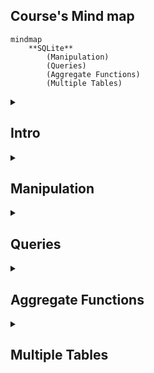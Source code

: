 ## Course's Mind map

```mermaid
mindmap
	**SQLite**
		(Manipulation)
		(Queries)
		(Aggregate Functions)
		(Multiple Tables)
```

<details>
	<summary><h2>Intro</h2></summary>
	
 ### What is SQLite

  #### SQLite é um moto de banco de dados. Ele permite usuários interagir com um banco de dados relacional. Em SQLite, o banco de dados é armazenado em um único arquivo. Esse fato permite uma grande acessibilidade: copiar um banco de dados não é mais complicado do que copiar um arquivo qualquer.

<br>

 ### Drawbacks To SQLite

  #### A sua característica de ser portável o faz uma escolha ruim para quando muito usuários estão atualizando a tabela ao mesmo tempo (para manter integridade, somente um usuário por vez pode alterar a tabela). Ele também não oferece tantas funcionalidades quantos outros motores de banco de dados. Por último, SQLite não valida tipo de dados: onde muito bancos de dados rejeitariam dados que não estão conforme o esquema da tabela, SQLite permite a usuários armazenar dados de qualquer tipo em qualquer coluna.

<br>

 ### Uses for SQLite

  #### Mesmo considerando os pontos negativos. Os benefícios de ser capaz de acessar e manipular um banco de dados sem envolver uma aplicação servidor são enormes. SQLite é usado mundialmente onde faz sentido armazenar o banco de dados no mesmo dispositivo da aplicação.

<br>

 ### Introduction to SQL

  #### SQL, Structured Query Language, é uma linguagem de programação projetada para gerenciar dados armazenados em um banco de dados relacional. Os comando cobertos nesse curso utiliza SQLite Relational Database Management System.

<br>

 ### Relational Database

  #### Um banco de dados relacional é um banco de dados que organiza informação em uma ou mais tabelas. Uma tabela é uma coleção de dados organizados em linhas e colunas. Tabelas são também conhecidas como relações. Uma coluna é um conjunto de características de um tipo particular. Uma linha é um registro único em uma tabela.

</details>

<details>
	<summary><h2>Manipulation</h2></summary>

```mermaid
mindmap
**Manipulation**
	(CREATE)
	(INSERT INTO)
	(SELECT)
	(ALTER)
	(UPDATE)
	(DELETE)
	(Constraints)
```

 ### Statements

  #### O código abaixo é uma declaração. Uma declaração é um texto que banco de dados reconhece como um comando válido. Declarações sempre terminam com ponto e vírgula.

```sql
CREATE TABLE table_name
(
   column_1 data_type, 
   column_2 data_type, 
   column_3 data_type
);
```

   ##### 1. <code>CREATE TABLE</code> é um comando. Comandos performam tarefas específicas em SQL. Por convenção, comando são escritos em caxa-alta.
   ##### 2. <code>table_name</code> se refere ao nome da tabela o qual o comando se aplica.
   ##### 3. <code>column_1 data_type, column_2 data_type, column_3 data_type</code> são parâmetros. Parâmetros são uma lista de colunas, tipos de dados ou valores passados para um comando como um argumento.

<br>


 ### CREATE

  #### Declarações <code>CREATE</code> nos permite criar uma nova tabela em um banco de dados. Você pode usar <code>CREATE</code> a qualquer momento para criar uma nova tabela do princípio.

```sql
CREATE TABLE celebs
(
   id INTEGER, 
   name TEXT, 
   age INTEGER
);
```

   ##### 1. <code>CREATE TABLE</code> é um comando que conta ao SQL que você quer criar uma nova tabela
   ##### 2. <code>celebs</code> é o nome da tabela;
   ##### 3. <code>(id INTEGER, name TEXT, age INTEGER)</code> é uma lista de parâmetros definindo cada coluna ou atributo na table e seu tipo de dado.

- <code>id</code> é a primeira coluna da tabela e armazena valores do tipo <code>INTEGER</code>.
- <code>name</code> é a segundo coluna e armazena valores do tipo <code>TEXT</code>.
- <code>age</code> é a terceira coluna e armazena valores do tipo <code>INTEGER</code>.

<br>


 ### INSERT

  #### A declaração <code>INSERT</code> insere uma nova linha na coluna. Nós podemos usar esse comando sempre que for necessário adicionar novas linhas.

```sql
INSERT INTO celebs (id, name, age) 
VALUES (1, 'Justin Bieber', 29);
```

   ##### 1. <code>INSERT INTO</code> é o comando que adiciona os dados a uma especificada coluna.
   ##### 2. <code>VALUES</code> é comando que indica os valores que estão sendo inseridos para cada coluna na ordem criada.

<br>


 ### SELECT

  #### A declaração <code>SELECT</code> é utilizada para recuperar dados de uma banco de dados.

```sql
SELECT name FROM celebs;
```

   ##### 1. <code>SELECT</code> é o comando que indica que essa declaração é uma consulta.
   ##### 2. <code>FROM celebs</code> especifica o nome da tabela da qual os dados foram consultados.

<br>


```sql
SELECT * FROM celebs;
```

   ##### <code>*</code> é um caractere coringa especial que estivemos usando até então. Ele nos permite selecionar toda coluna em uma tabela sem ter que nomear cada uma individualmente.

<br>


 ### ALTER

  #### A declaração <code>ALTER TABLE</code> juntamente com <code>ADD COLUMN</code>, <code>RENAME TO</code> e <code>DROP</code> permitem alterar a estrutura de uma tabela.

```sql
ALTER TABLE celebs 
ADD COLUMN twitter_handle TEXT;
```

   ##### 1. <code>ALTER TABLE</code> é o comando que permite você fazer mudanças específicas.
   ##### 2. <code>ADD COLUMN</code> é o comando que permite você adicionar coluna.
   ##### 3. <code>RENAME TO</code> é o comando que permite alterar o nome de uma tabela ou coluna;
   ##### 4. <code>DROP</code> é o comando que permite excluir uma coluna de um tabala;

```sql
ALTER TABLE celebs
RENAME TO celebrities;
```
   ##### Alterando nome da tabela

```sql
ALTER TABLE celebs
RENAME expenses TO cost; 
```
   ##### Alterando nome da coluna

```sql
ALTER TABLE celebrities
DROP COLUMN cost;
```
   ##### Excluindo a coluna cost

<br>


 ### UPDATE

  #### A declaração <code>UPDATE SET</code> permite editar uma linha de uma coluna da tabela com um novo valor que for passado para a declaração.

```sql
UPDATE celebs SET twitter_handle = '@taylorswift13' WHERE id = 4; 
```

   ##### 1. <code>UPDATE</code> é o comando que edita uma linha da tabela.
   ##### 2. <code>SET</code> é o comando que especifica a coluna e depois o parâmetro (entre aspas ou não a depender do tipo de dado) que ficará no lugar do anterior.
   ##### 3. <code>WHERE</code> é comando que especifica qual linha da coluna selecionada será alterada se o parâmetro for verdadeiro. Apesar de não ser necessário para o restante do comando funcionar, se não for acrescentado, todas as linhas da coluna possuirão o mesmo valor passado como parâmetro. Por isso mesmo, é necessária a utilização de um valor que seja único para cada linha da tabela.

<br>


 ### DELETE

  #### A declaração <code>DELETE FROM</code> apaga uma ou mais linhas de uma tabela.

```sql
DELETE FROM celebs 
WHERE twitter_handle IS NULL;
```

   ##### 1. <code>DELETE FROM</code> é o comando que permite deletar uma ou mais linhas de uma tabela.
   ##### 2. <code>WHERE</code> especifica uma ou mais linhas que serão deletadas conforme o parâmetro for verdadeiro.
   ##### 3. <code>IS NULL</code> é o parâmetro que será analisado com verdadeiro ou não.

<br>


 ### Constraints

  #### As restrições são utilizadas para informar ao sistema de banco de dados que certas colunas possuem características adicionais e que essas características devem ser seguidas.

```sql
CREATE TABLE celebs
(
   id INTEGER PRIMARY KEY, 
   name TEXT UNIQUE,
   date_of_birth TEXT NOT NULL,
   date_of_death TEXT DEFAULT 'Not Applicable'
);
```

   ##### 1. <code>PRIMARY KEY</code> é a restrição que define uma coluna da tabela como o identificador universal da própria tabela e que não pode ser repetido. Somente é permitida uma restrição dessa por tabela.
   
   ##### 2. <code>UNIQUE</code> é a restrição que diz que determinada linha de uma coluna deve ter valor único. Tem semelhança com <code>PRIMARY KEY</code>, mas não possui a mesma função.
   
   ##### 3. <code>NOT NULL</code> é a restrição que impede a inserção de nova linha em branco na coluna em questão que sejam em branco.
   
   ##### 4. <code>DEFAULT</code> é a restrição que declara outro valor padrão caso, na hora de inserção de uma nova linha, esse valor esteja em branco

<br>

</details>


<details>
	<summary><h2>Queries</h2></summary>

```mermaid
mindmap
	**Queries**
		(SELECT)
		(AS)
		(DISTINCT)
		(WHERE)
		(LIKE)
		(IS NULL)
		(BETWEEN)
		(AND / OR)
		(ORDER BY)
		(LIMIT)
		(CASE)
```

 ### Introduction
 
  #### Um dos principais propósitos de uma linguagem SQL é recuperar informação armazenada no banco de dados. Isso é comumente conhecido como consulta. Consultas permitem-nos comunicar com um banco de dados perguntando e ele devolvendo um conjunto de resultados com dados relevantes.

```sql
SELECT * FROM movies;
```

<br>

 
 ### SELECT
 
  #### Anteriormente, nós aprendemos que o comando <code>SELECT</code> é usado toda vez que você quer consultar dados de um banco de dados. O <code>*</code> significa que todas as colunas da tabela <code>movies</code> serão recuperadas. Suponha que nós estamos somente interessados em duas das colunas. Nós podemos selecionar colunas individualmente pelos seus nomes.

```sql
SELECT column1, column2 FROM table_name;
```

<br>


### AS

  #### <code>AS</code> é a declaração que permite modificar o nome da coluna somente na hora da exibição, mas não modificar de fato na tabela. Está mais para um recurso visual. Ademais, cada coluna pode ter seu nome modificado na consultado individualmente. 

```sql
SELECT name AS 'Titles'
FROM movies;
```

   ##### 1. No caso acima, ao invés de exibir name será exibido Titles.

```sql
SELECT name AS 'Titles', year AS 'Ano de lançamento'
FROM movies;
```

   ##### 1. No caso acima, ao invés de exibir name e year será exibido Titles e Ano de Lançamento.

<br>


 ### DISTINCT

  #### A declaração <code>DISTINCT</code> é utilizado para exibir linhas de uma coluna que possuem valores não repetidos.

```sql
SELECT DISTINCT year FROM movies;
```

   ##### 1. No caso acima, todas as linhas onde a coluna year possui valores distintos.

<br>


 ### WHERE

  #### <code>WHERE</code> é a declaração que especifica qual linha (ou linhas) da coluna selecionada será alterada se o parâmetro seguinte for verdadeiro.

```sql
SELECT * FROM movies WHERE year > 1999;
```

   ##### 1. Podem ser utilizados os seguintes operadores relacionais em conjunto com <code>WHERE</code>:

- <code>=</code>: igual a
- <code>!=</code>: diferente de
- <code>></code>: maior que
- <code><</code>: menor que
- <code>>=</code>: maior ou igual a
- <code><=</code>: menor ou igual a

<br>


 ### LIKE
 
  ##### O comando <code>LIKE</code> é utilizado em conjunção com <code>SELECT FROM</code> e <code>WHERE</code> para filtrar os dados de uma coluna semelhante ao parâmetro.

```sql
SELECT * FROM movies WHERE name LIKE 'A%';

SELECT * FROM movies WHERE name LIKE '%A';

SELECT * FROM movies WHERE name LIKE '%man%';

SELECT * FROM movies WHERE name LIKE 'B%A';
```

   ##### 1. Utilizando o caractere coringa <code>%</code> no _início_ do parâmetro, o comando vai procurar qualquer linha que começe com a letra 'A' ou 'a', tanto na forma caixa-alta ou caixa-baixa. É possível buscar por linhas com terminem com mais de um caractere.
   
   ##### 2. Utilizando o caractere coringa <code>%</code> no _final_ do parâmetro, o comando vai procurar qualquer linha que termine com a letra 'A' ou 'a', tanto na forma caixa-alta ou caixa-baixa. É possível buscar por linhas com terminem com mais de um caractere.
   
   ##### 3. Utilizando o caractere coringa <code>%</code> no _início e fim_ do parâmetro, o comando vai procurar qualquer linha que contenha o texto 'man', tanto na forma caixa-alta ou caixa-baixa.
   
   ##### 4. Utilizando o caractere coringa <code>%</code> no _meio_ do parâmetro, o comando vai procurar qualquer linha que começe com 'B' e termine com 'A', tanto na forma caixa-alta ou caixa-baixa.

<br>


 ### NULL (IS NULL, IS NOT NULL)
 
  #### Esse comando serve para identificar se determinada linha de uma coluna possui ou não o valor em branco, ou nulo que não passado no momento de inserção dos dados.

```sql
SELECT name FROM movies WHERE imdb_rating IS NOT NULL;

SELECT name FROM movies WHERE genre IS NULL;
```
   ##### 1. Com o primeiro comando do código acima vão ser exibidas a linhas da coluna imd_rating que não sejam nulas.
   ##### 2. Com o segundo comando do código acima vão ser exibidas a linhas da coluna genre que sejam nulas.


<br>

 
 ### BETWEEN

   ##### Essa declaração serve para consultar valores que estejam no alcance delimitado pela consulta, utilizando sempre o comando <code>WHERE</code> para auxiliar quais dados buscar. Quando do uso, o comportamento desse comando é diferente de letras para números.

```sql
SELECT * FROM movies WHERE year BETWEEN 1990 AND 1999;
```

   ##### Irá pesquisar os anos de 1990 até 1999 inclusive

<br>

```sql
SELECT * FROM movies WHERE name BETWEEN 'A' AND 'J';
```

   ##### Irá pesquisar os nomes dos filmes que comecem entre A e J não inclusivo, ou seja, até a letra I

<br>

```sql
SELECT * FROM movies WHERE year < 1985;
```

   ##### Também é possível utilizar operadores relacionais no lugar do comando <code>BETWEEN</code>. O código acima irá retornar todos os filmes com o ano de lançamento menor que 1985

<br>

 ### AND e OR

<p>Assim como na programação, é possível fazer comparações lógicas entre condições na linguagem SQL. Quando utilizando <code>AND</code> somente é feita a consulta quando as duas condições são verdadeiras. Quando <code>OR</code> basta que apena uma das condições seja verdadeira para a consulta ser realizada.</p>

```sql
SELECT * FROM movies WHERE year BETWEEN 1990 AND 1999 AND genre = 'romance';
```

_Comparação feita entre <code>BETWEEN 1990 AND 1999</code> e <code>genre = 'romance'</code>_

<br>

```sql
SELECT * FROM movies WHERE year < 1985 OR genre = 'horror';
```

_Comparação feita entre <code>year < 1985</code> ou <code>genre = 'horror'</code>_

<br>


 ### ORDER BY
 
  #### Esse comando é utilizado para ordenar as linhas da tabela através do uso de uma coluna como referência. Utilize os comandos <code>ASC</code> para ordenação ascendente e <code>DESC</code> para ordenação descendente. Por padrão a ordenação é feita do menor para o maior, seja número ou texto.

```sql
SELECT * FROM movies ORDER BY name;
```

   ##### Nesse caso, as linhas serão ordenadas em ordem alfabética

<br>

```sql
SELECT * FROM movies WHERE imdb_rating > 8 ORDER BY year DESC;
```

   ##### Note que o <code>ORDER BY</code> vem depois de <code>WHERE</code> (se estiver presente)

<br>

```sql
SELECT * FROM movies WHERE year BETWEEN 1990 AND 1999 AND genre = 'romance' ORDER BY year;
```

  #### É possível aplicar ordem após condições

<br>


 ### LIMIT

   ##### Possui a função de limitar a quantidade de linhas que serão buscadas na consulta.

```sql
SELECT * FROM movies WHERE imdb_rating > 8 LIMIT 10;
```

   ##### É possível utilizar com ou sem outros comandos de consulta.

<br>


 ### CASE

   ##### Essa declaração permite criar uma avaliação de múltiplas condições de maneira mais organizada. E permite, também, nova ação caso seja verdadeira tal condição. Entre o comando <code>WHEN</code> e <code>THEN</code> é possível diferentes tipos de condições. Em teoria, não há limite para quais combinações, porém, cuidado, pois elas podem ficar redundantes.

```sql
SELECT name,

CASE

  WHEN imdb_rating > 8 THEN 'Above average'

  WHEN imdb_rating > 9 THEN 'Crazy shit'

  WHEN imdb_rating > 6 THEN 'Good at best'

  ELSE 'Dumpster fire'

END AS 'Notinhas'

FROM movies;
```

   ##### 1. <code>CASE</code> é utilizado para criar múltiplas condições. 
   ##### 2. <code>WHEN</code> é a condição utilizada para avaliar se um conjunto de comparações lógicas são verdadeiras.
   ##### 3. <code>THEN</code> caso seja a comparação verdadeira, retorne alguma informação na coluna adicional.
   ##### 4. <code>ELSE</code> caso nenhuma comparação lógica seja verdadeira, retorne a consulta com a alguma informação na coluna adicional.
   ##### 5. <code>END</code> declaração utilizada para dar fim às múltiplas condições iniciada pelo <code>CASE</code> e dar nome à coluna adicional que irá retornar as informações.

<br>


</details>


<details>
	<summary><h2>Aggregate Functions</h2></summary>

 ```mermaid
mindmap
	**Aggregate functions**
		(COUNT)
		(SUM)
		(MAX / MIN)
		(AVG)
		(ROUND)
		(GROUP BY)
		(HAVING)
```

  #### Funções agregadores são utilizadas no SQL para dar dinamismo à linguagem e fornecer mais do que apenas definição, manipulação e extração de dados, por operações matemáticas.

 <br>
 
 ### COUNT

  #### O comando <code>COUNT</code> é utilizado para fazer a contagem de quantas linhas (incluindo linhas com valores nulos) há em uma tabela, ao utilizar o caractere <code>*</code> como argumento. Se for utilizado o nome de uma coluna, a contagem será feita somente com linhas que não possuírem valores nulos.

 ```sql
SELECT COUNT(*) FROM table_name;

SELECT COUNT(column_name) FROM table_name;
 ```

<br>

 ### SUM
 
  #### O comando <code>SUM</code> é utilizado para somar todos os valores da coluna que for informada no argumento da consulta.

```sql
SELECT SUM(downloads) FROM fake_apps;
```

<br>

 ### MAX / MIN
 
  #### Os comandos <code>MAX</code> e <code>MIN</code> retornam os maiores e menores valores da coluna que for informada no argumento da consulta.

```sql
SELECT MAX(downloads) FROM fake_apps;

SELECT MIN(downloads) FROM fake_apps;
```

<br>

 ### AVG
 
  #### O comando <code>AVG</code> retorna a média dos valores da coluna que for informada no argumento da consulta.

```sql
SELECT AVG(downloads) FROM fake_apps;
```

<br>

 ### ROUND

  #### O comando <code>ROUND</code> é utilizado para aplicar dupla precisão aos números. Ele possui dois argumentos: o primeiro é a coluna que possui os valores e o segundo é o número de casas decimais.

```sql
SELECT ROUND(price, 2) FROM fake_apps;
```

```sql
SELECT ROUND(AVG(price), 2) FROM fake_apps;
```
   ##### 1. O código logo acima faz com que um dos parâmetros do comando <code>ROUND</code> seja a média de preço, utilizando o comando <code>AVG</code>. O segundo argumento é quantidade casas decimais.

<br>

 ### GROUP BY

  #### O comando <code>GROUP BY</code> é utilizado para agrupar resultados de consultas feitas em uma ou mais coluna utilizando as próprias funções agregadoras. A função dele é arranjar a consulta de dados idênticos em grupos.

```sql
SELECT AVG(imdb_rating)
FROM movies
WHERE year = 1999;

SELECT AVG(imdb_rating)
FROM movies
WHERE year = 2000;

SELECT AVG(imdb_rating)
FROM movies
WHERE year = 2001;
```

   ##### 1. Exemplo sem <code>GROUP BY</code>.

```sqlite
SELECT year, AVG(imdb_rating) FROM movies GROUP BY year;
```

   ##### 2. Exemplo com <code>GROUP BY</code>: o código acima retorna a coluna <code>year</code> e uma coluna da média das notas agrupadas por cada ano.

```sql
SELECT imdb_rating, COUNT(*) FROM movies GROUP BY imdb_rating;
```

   ##### 3. Exemplo com <code>GROUP BY</code>: o código acima irá retornar quantas vezes uma nota se repete no banco de dados. Ou seja, cada vez que a nota aparecer no banco de dados ela será computada. Por exemplo, se houverem 10 notas 4.2 elas serão agrupadas (não somadas) numa só nota e contadas quantas vezes essa nota (e outras) se repetem.

<br>

 ### Column references
 
  #### É possível também utilizar números ao invés dos nomes das colunas para referenciar os agrupamentos e ordenamentos numa consulta.

```sql
SELECT COUNT(*) AS 'total_movies', rating FROM movies GROUP BY 2 ORDER BY 1;
```

  ##### 1. No código acima, <code>GROUP BY 2</code> está referenciando a segunda coluna da consulta <code>rating</code>, já <code>ORDER BY 1</code> está referenciando a primeira coluna da consulta <code>COUNT(*) AS 'total_movies'</code>.

<br>

 ### HAVING

  #### O comando <code>HAVING</code> é utilizado para filtrar resultados, semelhante em parte ao comando <code>WHERE</code>. Porém, ao invés de filtras linhas, ele filtra grupos, os mesmos grupos criados pelo comando <code>GROUP BY</code>.

```sql
SELECT year, COUNT(*) FROM movies GROUP BY 1 HAVING COUNT(*) > 2;
```

  ##### 1. No código acima, irá retornar year, e a contagem de quantos filmes tiveram por ano, contanto que seja maior que 2. Ou seja, filtrando o resultado das funções agregadas maiores que 2; 


</details>


<details>
	<summary><h2>Multiple Tables</h2></summary>

```mermaid
mindmap
	**Multiple tables**
  (JOIN / INNER JOIN)
  (LEFT JOIN)
  (CROSS JOIN)
  (UNION)
  (WITH)
```

 ### JOIN

  #### O comando <code>JOIN</code> é utilizado fundamentalmente para unir tabelas num banco de dados a partir de um ou mais valores em comum. Para isso, é necessário ser feito o uso das restrições <code>PRIMARY KEY</code> e <code>FOREIGN KEY</code>. Esse comando possibilita uma análise dos dados minimamente relevante.

```sql
SELECT * FROM orders JOIN customers ON orders.customer_id = customers.customer_id;
```

   ##### 1. <code>SELECT * FROM orders</code> inicia a consulta a partir da tabela <code>orders</code>.
   ##### 2. <code>JOIN customers</code> faz a união da tabela <code>orders</code> com a tabela da tabela <code>customers</code>. O comando <code>INNER JOIN</code> é o comportamento padrão, quando somente <code>JOIN</code>.
   ##### 3. <code>ON orders.customer_id = customers.customer_id</code> essa união/junção será baseada na igualdade entre os valores das colunas comparadas das duas tabelas. Caso não haja total igualdade, a consulta não será feita.

```sql
SELECT orders.order_id, customers.customer_name FROM orders
    INNER JOIN customers ON orders.customer_id = customers.customer_id;
```

   ##### 1. É possível também referenciar as colunas das tabelas utilizando o nome da tabela, o caractere <code>.</code> e o nome da coluna.
   ##### 2. Esse tipo de referência também evita ambiguidade no momento da consulta, pois destaca a qual tabela pertence determinada coluna: <code>orders.customer_id</code> e <code>customers.customer_id</code> possuem colunas com o mesmo nome.

```sql
SELECT subscriptions.description AS 'Categoria',

    COUNT(*) AS 'Quantidade magazines compradas por categoria',
    
    ROUND(AVG(subscriptions.price_per_month), 2) AS 'Média de preço',
        
    ROUND(AVG(subscriptions.subscription_length), 2) AS 'Duração média da inscrição',
        
    SUM(subscriptions.price_per_month) AS 'Receita Anual total por categoria',
        
    SUM(subscriptions.price_per_month) / 12 AS 'Receita mensal total por categoria'

FROM orders JOIN subscriptions ON orders.subscription_id = subscriptions.subscription_id GROUP BY 1;
```

   ##### 1. É possível também utilizar funções agregadoras na junção das consultas, juntamente com referências. Nesse exemplo o <code>GROUP BY</code> poderia ser agrupado por <code>subscriptions.description</code> que teria o mesmo resultado. Se for por número, será conforme a ordem das colunas. As primeiras colunas serão da tabela consultada, depois a tabela unida e por fim a coluna com a contagem.

<br>

 ### LEFT JOIN

  #### Semelhante ao comando <code>JOIN</code>, o comando <code>LEFT JOIN</code> faz a junção/união de duas tabelas ou mais. Porém, esse comando permite manter na consulta as linhas da tabela primária (*LEFT*) mesmo que não haja correspondentes na tabela secundária (*RIGHT*). Ou seja, mesmo que a condição <code>JOIN ON</code> não seja verdadeira.

```sql
SELECT * FROM newspaper LEFT JOIN online ON newspaper.id = online.id;
```

   ##### 1. Nessa consulta, as linhas e colunas da tabela <code>newspaper</code> serão mantidas na consulta mesmo não havendo a mesma quantidade de linhas e colunas correspondentes na tabela <code>online</code>.
   ##### 2. Dessa maneira, algumas linhas da tabela <code>online</code> estarão com valores nulos.

```sql
SELECT * FROM newspaper LEFT JOIN online ON newspaper.id = online.id WHERE online.id IS NULL;
```

   ##### 1. Nesse caso, somente serão exibidos as linhas que possuem os valores nulos na tabela <code>online</code>.

<br>

 ### Primary Key vs. Foreign Key

  #### Os dois modos mais utilizados para criar relações entre tabelas dentro um banco de dados SQL é utilizando as restrições <code>PRIMARY KEY</code> e <code>FOREIGN KEY</code>. Com essas restrições é possível relacionar diretamente múltiplas tabelas simultâneamente, criando assim um banco de dados conciso e consistente. Geralmente, essas e outras restrições são aplicadas na criação de uma tabela. Porém, poder ser modificadas com o comando <code>ALTER TABLE</code>.

   ##### 1. <code>PRIMARY KEY</code> é a restrição que define uma coluna da tabela como o identificador universal da própria tabela e que não pode ser repetido. Somente é permitida uma restrição dessa por tabela.

   ##### 2. <code>FOREIGN KEY</code> é a restrição que faz referência a uma <code>PRIMARY KEY</code> em outra tabela. Ou seja, toda <code>FOREIGN KEY</code> é antes uma <code>PRIMARY KEY</code> criada em outra tabela.

<br>

 ### CROSS JOIN

  #### O comando <code>CROSS JOIN</code> é utilizado para combinar todas as colunas e linhas de uma tabela com outra tabela sem qualquer restrição. 

```sql
SELECT * FROM newspaper CROSS JOIN months;
```

   ##### 1. Nesse caso acima, todas as colunas da tabela <code>newspaper</code> serão combinadas com todas as colunas da tabela <code>online</code>. Dessa forma, é possível fazer múltiplas combinações de consulta.

```sql
SELECT COUNT(*) AS 'Q° de assinaturas iniciadas por mês',
CASE

  WHEN start_month = 1 THEN 'Janeiro'
  WHEN start_month = 2 THEN 'Fevereiro'
  WHEN start_month = 3 THEN 'Março'
  WHEN start_month = 4 THEN 'Abril'
  WHEN start_month = 5 THEN 'Maio'
  WHEN start_month = 6 THEN 'Junho'
  WHEN start_month = 7 THEN 'Julho'
  WHEN start_month = 8 THEN 'Agosto'
  WHEN start_month = 9 THEN 'Setembro'
  WHEN start_month = 10 THEN 'Outubro'
  WHEN start_month = 11 THEN 'Novembro'
  WHEN start_month = 12 THEN 'Dezembro'

  ELSE 'NULO'

END 'Mês'

FROM newspaper GROUP BY 2 ORDER BY start_month;
```

   ##### 1. Também seria possível selecionar somente algumas colunas e/ou utilizar funções agregadoras.

<br>

 ### UNION

  #### O comando <code>UNION</code> é utilizado para unir consultas individuais de tabelas distintas numa só consulta.

```sql
SELECT * FROM newspaper UNION  SELECT * FROM online;
```

   ##### 1. As tabelas criadas na consulta precisam ter o mesmo número de linhas e colunas.
   ##### 2. As colunas devem ter os mesmo tipos de dados e na mesma ordem semelhante à primeira tabela.

```sql
SELECT start_month AS 'Mês de Início', COUNT(*) AS 'Q°' FROM newspaper GROUP BY 1

UNION

SELECT start_month, COUNT(*) FROM online GROUP BY 1;
```

   ##### 1. No código acima será retornado quantas inscrições foram iniciadas em cada mês nas duas tabelas.
   ##### 2. No caso de renomeação das colunas utilizando <code>AS</code>, basta que a primeira parte da consulta seja alterada, aplicando o efeito na segunda parte em diante.

<br>


 ### WITH

  #### O comando <code>WITH</code> é utilizado para criar uma tabela temporária e armazenar esses dados também de maneira temporária, de modo que esses dados sejam utilizados em conjunção com outra tabela permanente dentro do banco de dados.

```sql
WITH teste AS ( SELECT customer_id AS, COUNT(subscription_id) AS 'ola' FROM orders GROUP BY customer_id)

SELECT customer_name, teste.ola, customers.address FROM teste JOIN customers ON teste.customer_id = customers.customer_id;
```

   ##### 1. Utilizando <code>WITH teste AS</code> é possível criar uma tabela temporária utilizando uma sub-consulta que está ligada a essa tabela <code>teste</code>. Para referenciar as colunas criadas/consultadas temporariamente dessa tabela basta utilizar <code>.</code>
   ##### 2. Depois, basta escolher quais colunas da tabela temporária serão exibidas juntamente com as colunas da tabela unida. Como no final haverá uma tabela unida, não há problema em escolher colunas de tabelas distintas entre o <code>SELECT customer_name, teste.ola, customers.address</code> e <code>FROM teste</code>.
   ##### 3. Após isso, é necessário unir essa tabela com outra tabela permanente para dar prosseguimento a finalização da consulta, seja utilizando <code> JOIN</code>, <code>LEFT JOIN</code> ou <code>CROSS JOIN</code>.
   ##### 4. Vale salientar: durante toda a consulta é necessária referenciar a tabela temporária, caso contraŕio, ocorrerá um erro fatal na consulta.
   ##### 5. Ainda é possível utilizar essa tabela temporária com o comando <code>UNION</code>, e assim ter uma possibilidade a mais de uso.
</details>
